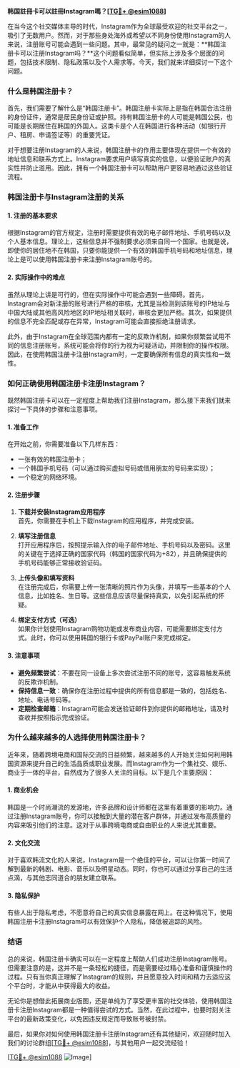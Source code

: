 **韩国註冊卡可以註冊Instagram嗎？[[TG💪+ @esim1088](https://t.me/s/esim1088)]**

在当今这个社交媒体主导的时代，Instagram作为全球最受欢迎的社交平台之一，吸引了无数用户。然而，对于那些身处海外或希望以不同身份使用Instagram的人来说，注册账号可能会遇到一些问题。其中，最常见的疑问之一就是：**韩国注册卡可以注册Instagram吗？**这个问题看似简单，但实际上涉及多个层面的问题，包括技术限制、隐私政策以及个人需求等。今天，我们就来详细探讨一下这个问题。

### **什么是韩国注册卡？**

首先，我们需要了解什么是“韩国注册卡”。韩国注册卡实际上是指在韩国合法注册的身份证件，通常是居民身份证或护照。持有韩国注册卡的人可能是韩国公民，也可能是长期居住在韩国的外国人。这类卡是个人在韩国进行各种活动（如银行开户、租房、申请签证等）的重要凭证。

对于想要注册Instagram的人来说，韩国注册卡的作用主要体现在提供一个有效的地址信息和联系方式上。Instagram要求用户填写真实的信息，以便验证账户的真实性并防止滥用。因此，拥有一个韩国注册卡可以帮助用户更容易地通过这些验证流程。

### **韩国注册卡与Instagram注册的关系**

#### **1. 注册的基本要求**
根据Instagram的官方规定，注册时需要提供有效的电子邮件地址、手机号码以及个人基本信息。理论上，这些信息并不强制要求必须来自同一个国家。也就是说，即使你的居住地不在韩国，只要你能提供一个有效的韩国手机号码和地址信息，理论上是可以使用韩国注册卡来注册Instagram账号的。

#### **2. 实际操作中的难点**
虽然从理论上讲是可行的，但在实际操作中可能会遇到一些障碍。首先，Instagram会对新注册的账号进行严格的审核，尤其是当检测到该账号的IP地址与中国大陆或其他高风险地区的IP地址相关联时，审核会更加严格。其次，如果提供的信息不完全匹配或存在异常，Instagram可能会直接拒绝注册请求。

此外，由于Instagram在全球范围内都有一定的反欺诈机制，如果你频繁尝试用不同的信息注册账号，系统可能会将你的行为视为可疑活动，并限制你的操作权限。因此，在使用韩国注册卡注册Instagram时，一定要确保所有信息的真实性和一致性。

### **如何正确使用韩国注册卡注册Instagram？**

既然韩国注册卡可以在一定程度上帮助我们注册Instagram，那么接下来我们就来探讨一下具体的步骤和注意事项。

#### **1. 准备工作**
在开始之前，你需要准备以下几样东西：
- 一张有效的韩国注册卡；
- 一个韩国手机号码（可以通过购买虚拟号码或借用朋友的号码来实现）；
- 一个稳定的网络环境。

#### **2. 注册步骤**
1. **下载并安装Instagram应用程序**  
   首先，你需要在手机上下载Instagram的应用程序，并完成安装。

2. **填写注册信息**  
   打开应用程序后，按照提示输入你的电子邮件地址、手机号码以及密码。这里的关键在于选择正确的国家代码（韩国的国家代码为+82），并且确保提供的手机号码能够正常接收验证码。

3. **上传头像和填写资料**  
   在注册完成后，你需要上传一张清晰的照片作为头像，并填写一些基本的个人信息，比如姓名、生日等。这些信息应该尽量保持真实，以免引起系统的怀疑。

4. **绑定支付方式（可选）**  
   如果你计划使用Instagram购物功能或发布商业内容，可能需要绑定支付方式。此时，你可以使用韩国的银行卡或PayPal账户来完成绑定。

#### **3. 注意事项**
- **避免频繁尝试**：不要在同一设备上多次尝试注册不同的账号，这容易触发系统的反欺诈机制。
- **保持信息一致**：确保你在注册过程中提供的所有信息都是一致的，包括姓名、地址、电话号码等。
- **定期检查邮箱**：Instagram可能会发送验证邮件到你提供的邮箱地址，请及时查收并按照指示完成验证。

### **为什么越来越多的人选择使用韩国注册卡？**

近年来，随着跨境电商和国际交流的日益频繁，越来越多的人开始关注如何利用韩国资源来提升自己的生活品质或职业发展。而Instagram作为一个集社交、娱乐、商业于一体的平台，自然成为了很多人关注的目标。以下是几个主要原因：

#### **1. 商业机会**
韩国是一个时尚潮流的发源地，许多品牌和设计师都在这里有着重要的影响力。通过注册Instagram账号，你可以接触到大量的潜在客户群体，并通过发布高质量的内容来吸引他们的注意。这对于从事跨境电商或自由职业的人来说尤其重要。

#### **2. 文化交流**
对于喜欢韩流文化的人来说，Instagram是一个绝佳的平台，可以让你第一时间了解到最新的韩剧、电影、音乐以及明星动态。同时，你也可以通过分享自己的生活点滴，与其他志同道合的朋友建立联系。

#### **3. 隐私保护**
有些人出于隐私考虑，不愿意将自己的真实信息暴露在网上。在这种情况下，使用韩国注册卡注册Instagram可以有效保护个人隐私，降低被追踪的风险。

### **结语**

总的来说，韩国注册卡确实可以在一定程度上帮助人们成功注册Instagram账号。但需要注意的是，这并不是一条轻松的捷径，而是需要经过精心准备和谨慎操作的过程。只有当你真正理解了Instagram的规则，并且愿意投入时间和精力去适应这个平台时，才能从中获得最大的收益。

无论你是想借此拓展商业版图，还是单纯为了享受更丰富的社交体验，使用韩国注册卡注册Instagram都是一种值得尝试的方式。当然，在此过程中，也要时刻关注平台的最新政策变化，以免因违反规定而导致账号被封禁。

最后，如果你对如何使用韩国注册卡注册Instagram还有其他疑问，欢迎随时加入我们的讨论群组[[TG💪+ @esim1088](https://t.me/s/esim1088)]，与其他用户一起交流经验！

[[TG💪+ @esim1088](https://t.me/s/esim1088) ![Image](https://i.postimg.cc/4NQfJmqS/Snipaste-2025-05-13-00-14-12.png)]